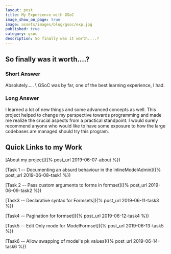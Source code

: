 ```yaml
---
layout: post
title: My Experience with GSoC
image_show_on_page: true
image: assets/images/blog/gsoc/exp.jpg
published: true
category: gsoc
description: So finally was it worth....?
---
```


## So finally was it worth....?

### Short Answer

Absolutely..... \\
GSoC was by far, one of the best learning experience, I had.

### Long Answer

I learned a lot of new things and some advanced concepts as well. This project helped to change my perspective towards programming and made me realize the crucial aspects from a practical standpoint. I would surely recommend anyone who would like to have some exposure to how the large codebases are managed should try this program.

## Quick Links to my Work

[About my project]({% post_url 2019-06-07-about %})

[Task 1 -- Documenting an absurd behaviour in the InlineModelAdmin]({% post_url 2019-06-08-task1 %})

[Task 2 -- Pass custom arguments to forms in formset]({% post_url 2019-06-09-task2 %})

[Task3 -- Declarative syntax for Formsets]({% post_url 2019-06-11-task3 %})

[Task4 -- Pagination for formset]({% post_url 2019-06-12-task4 %})

[Task5 --  Edit Only mode for ModelFormset]({% post_url 2019-06-13-task5 %})

[Task6 -- Allow swapping of model's pk values]({% post_url 2019-06-14-task6 %})

